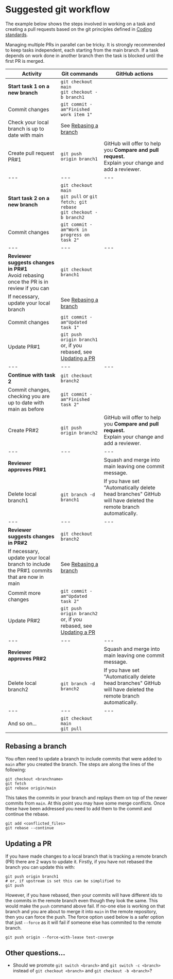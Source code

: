 # Suggested git workflow
The example below shows the steps involved in working on a task and creating a pull requests based on the git principles defined in
[Coding standards](coding-standards.md "Coding standards").

Managing multiple PRs in parallel can be tricky. It is strongly recommended to keep tasks independent, each starting from the main branch.
If a task depends on work done in another branch then the task is blocked until the first PR is merged.

| Activity | Git commands | GitHub actions |
| -------- | ------------ | -------------- |
| **Start task 1 on a new branch** | `git checkout main`<br>`git checkout -b branch1` ||
| Commit changes | `git commit -am"Finished work item 1"` | |
| Check your local branch is up to date with main| See [Rebasing a branch](#rebasing-a-branch) | |
| Create pull request PR#1 | `git push origin branch1` | GitHub will offer to help you **Compare and pull request.**<br>Explain your change and add a reviewer. |
| --- | --- | --- |
| **Start task 2 on a new branch** | `git checkout main`<br>`git pull` or `git fetch; git rebase`<br>`git checkout -b branch2` ||
| Commit changes | `git commit -am"Work in progress on task 2"` ||
| --- | --- | --- |
| **Reviewer suggests changes in PR#1**<br>Avoid rebasing once the PR is in review if you can | `git checkout branch1` ||
| If necessary, update your local branch | See [Rebasing a branch](#rebasing-a-branch) | |
| Commit changes | `git commit -am"Updated task 1"` ||
| Update PR#1 |`git push origin branch1`<br>or, if you rebased, see [Updating a PR](#updating-a-pr)||
| --- | --- | --- |
| **Continue with task 2** | `git checkout branch2` ||
| Commit changes, checking you are up to date with main as before | `git commit -am"Finished task 2"` ||
| Create PR#2 | `git push origin branch2` | GitHub will offer to help you **Compare and pull request.**<br>Explain your change and add a reviewer. |
| --- | --- | --- |
| **Reviewer approves PR#1** | | Squash and merge into main leaving one commit message. |
| Delete local branch1 | `git branch -d branch1` | If you have set "Automatically delete head branches" GitHub will have deleted the remote branch automatically. |
| --- | --- | --- |
| **Reviewer suggests changes in PR#2** | `git checkout branch2` ||
| If necessary, update your local branch to include the PR#1 commits that are now in main | See [Rebasing a branch](#rebasing-a-branch) | |
| Commit more changes | `git commit -am"Updated task 2"` ||
| Update PR#2 |`git push origin branch2`<br>or, if you rebased, see [Updating a PR](#updating-a-pr)||
| --- | --- | --- |
| **Reviewer approves PR#2** | | Squash and merge into main leaving one commit message. |
| Delete local branch2 | `git branch -d branch2` | If you have set "Automatically delete head branches" GitHub will have deleted the remote branch automatically. |
| --- | --- | --- |
| And so on... | `git checkout main`<br>`git pull` ||

## Rebasing a branch
You often need to update a branch to include commits that were added to `main` after you created the branch. The steps are along the lines of the following:
```shell
git checkout <branchname>
git fetch
git rebase origin/main
```

This takes the commits in your branch and replays them on top of the newer commits from `main`.
At this point you may have some merge conflicts. Once these have been addressed you need to add them to the commit and continue the rebase.
```shell
git add <conflicted_files>
git rebase --continue
```

## Updating a PR
If you have made changes to a local branch that is tracking a remote branch (PR) there are 2 ways to update it. 
Firstly, if you have not rebased the branch you can update this with:
```shell
git push origin branch1
# or, if upstream is set this can be simplified to
git push
```

However, if you have rebased, then your commits will have different ids to the commits in the remote branch even 
though they look the same. This would make the `push` command above fail. If no-one else is working on that branch and you
are about to merge it into `main` in the remote repository, then you can force the push. The force option used below is a 
safer option that just `--force` as it will fail if someone else has commited to the remote branch.
```shell
git push origin --force-with-lease test-coverge
```

## Other questions...
* Should we promote `git switch <branch>` and `git switch -c <branch>` instead of `git checkout <branch>` and `git checkout -b <branch>`?
